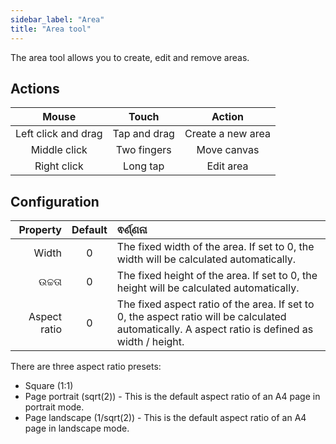```yaml
---
sidebar_label: "Area"
title: "Area tool"
---
```


The area tool allows you to create, edit and remove areas.

## Actions

|        Mouse        |    Touch     |      Action       |
|:-------------------:|:------------:|:-----------------:|
| Left click and drag | Tap and drag | Create a new area |
|    Middle click     | Two fingers  |    Move canvas    |
|     Right click     |   Long tap   |     Edit area     |

## Configuration

|     Property | Default | ଵର୍ଣ୍ଣନା                                                                                                                                         |
| ------------:|:-------:|:------------------------------------------------------------------------------------------------------------------------------------------------ |
|        Width |    0    | The fixed width of the area. If set to 0, the width will be calculated automatically.                                                            |
|       ଉଚ୍ଚତା |    0    | The fixed height of the area. If set to 0, the height will be calculated automatically.                                                          |
| Aspect ratio |    0    | The fixed aspect ratio of the area. If set to 0, the aspect ratio will be calculated automatically. A aspect ratio is defined as width / height. |

There are three aspect ratio presets:

* Square (1:1)
* Page portrait (sqrt(2)) - This is the default aspect ratio of an A4 page in portrait mode.
* Page landscape (1/sqrt(2)) - This is the default aspect ratio of an A4 page in landscape mode.
